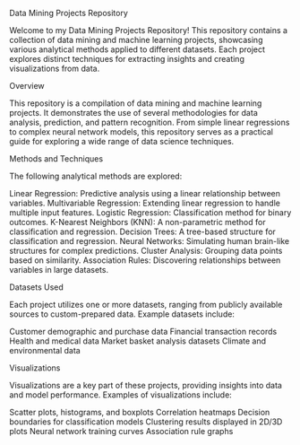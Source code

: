 Data Mining Projects Repository

Welcome to my Data Mining Projects Repository! This repository contains a collection of data mining and machine learning projects, showcasing various analytical methods applied to different datasets. Each project explores distinct techniques for extracting insights and creating visualizations from data.

Overview

This repository is a compilation of data mining and machine learning projects. It demonstrates the use of several methodologies for data analysis, prediction, and pattern recognition. From simple linear regressions to complex neural network models, this repository serves as a practical guide for exploring a wide range of data science techniques.

Methods and Techniques

The following analytical methods are explored:

Linear Regression: Predictive analysis using a linear relationship between variables.
Multivariable Regression: Extending linear regression to handle multiple input features.
Logistic Regression: Classification method for binary outcomes.
K-Nearest Neighbors (KNN): A non-parametric method for classification and regression.
Decision Trees: A tree-based structure for classification and regression.
Neural Networks: Simulating human brain-like structures for complex predictions.
Cluster Analysis: Grouping data points based on similarity.
Association Rules: Discovering relationships between variables in large datasets.

Datasets Used

Each project utilizes one or more datasets, ranging from publicly available sources to custom-prepared data. Example datasets include:

Customer demographic and purchase data
Financial transaction records
Health and medical data
Market basket analysis datasets
Climate and environmental data

Visualizations

Visualizations are a key part of these projects, providing insights into data and model performance. Examples of visualizations include:

Scatter plots, histograms, and boxplots
Correlation heatmaps
Decision boundaries for classification models
Clustering results displayed in 2D/3D plots
Neural network training curves
Association rule graphs

